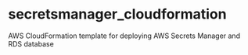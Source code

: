 # secretsmanager_cloudformation

AWS CloudFormation template for deploying AWS Secrets Manager and RDS database
